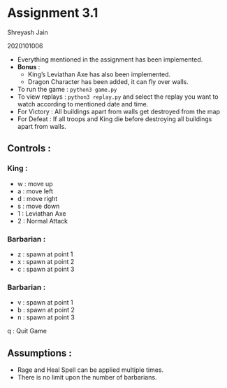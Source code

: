 # Assignment 3.1

Shreyash Jain

2020101006

- Everything mentioned in the assignment has been implemented.
- **Bonus** :
    - King’s Leviathan Axe has also been implemented.
    - Dragon Character has been added, it can fly over walls.
- To run the game : `python3 game.py`
- To view replays : `python3 replay.py`  and select the replay you want to watch according to mentioned date and time.
- For Victory : All buildings apart from walls get destroyed from the map
- For Defeat : If all troops and King die before destroying all buildings apart from walls.

## Controls :

### King :

- w : move up
- a : move left
- d : move right
- s : move down
- 1 : Leviathan Axe
- 2 : Normal Attack

### Barbarian :

- z : spawn at point 1
- x : spawn at point 2
- c : spawn at point 3

### Barbarian :

- v : spawn at point 1
- b : spawn at point 2
- n : spawn at point 3

q : Quit Game

## Assumptions :

- Rage and Heal Spell can be applied multiple times.
- There is no limit upon the number of barbarians.